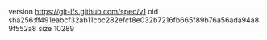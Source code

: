 version https://git-lfs.github.com/spec/v1
oid sha256:ff491eabcf32ab11cbc282efcf8e032b7216fb665f89b76a56ada94a89f552a8
size 10289
